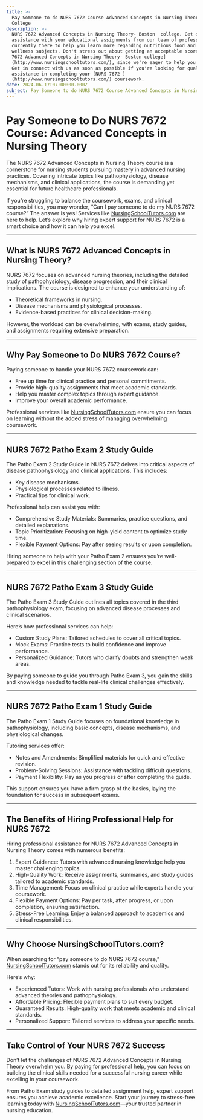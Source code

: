 ```yaml
---
title: >-
  Pay Someone to do NURS 7672 Course Advanced Concepts in Nursing Theory Boston
  College
description: >-
  NURS 7672 Advanced Concepts in Nursing Theory- Boston  college. Get dependable
  assistance with your educational assignments from our team of professionals.
  currently there to help you learn more regarding nutritious food and other
  wellness subjects. Don't stress out about getting an acceptable score in NURS
  7672 Advanced Concepts in Nursing Theory- Boston college]
  (http://www.nursingschooltutors.com/), since we're eager to help you flourish.
  Get in connect with us as soon as possible if you're looking for qualified
  assistance in completing your [NURS 7672 ]
  (http://www.nursingschooltutors.com/) coursework.
date: 2024-06-17T07:00:00.000Z
subject: Pay Someone to do NURS 7672 Course Advanced Concepts in Nursing Theory
---
```


# Pay Someone to Do NURS 7672 Course: Advanced Concepts in Nursing Theory

The NURS 7672 Advanced Concepts in Nursing Theory course is a cornerstone for nursing students pursuing mastery in advanced nursing practices. Covering intricate topics like pathophysiology, disease mechanisms, and clinical applications, the course is demanding yet essential for future healthcare professionals.

If you're struggling to balance the coursework, exams, and clinical responsibilities, you may wonder, “Can I pay someone to do my NURS 7672 course?” The answer is yes! Services like [NursingSchoolTutors.com](https://nursingschooltutors.com/) are here to help. Let’s explore why hiring expert support for NURS 7672 is a smart choice and how it can help you excel.

***

## What Is NURS 7672 Advanced Concepts in Nursing Theory?

NURS 7672 focuses on advanced nursing theories, including the detailed study of pathophysiology, disease progression, and their clinical implications. The course is designed to enhance your understanding of:

* Theoretical frameworks in nursing.
* Disease mechanisms and physiological processes.
* Evidence-based practices for clinical decision-making.

However, the workload can be overwhelming, with exams, study guides, and assignments requiring extensive preparation.

***

## Why Pay Someone to Do NURS 7672 Course?

Paying someone to handle your NURS 7672 coursework can:

* Free up time for clinical practice and personal commitments.
* Provide high-quality assignments that meet academic standards.
* Help you master complex topics through expert guidance.
* Improve your overall academic performance.

Professional services like [NursingSchoolTutors.com](https://nursingschooltutors.com/) ensure you can focus on learning without the added stress of managing overwhelming coursework.

***

## NURS 7672 Patho Exam 2 Study Guide

The Patho Exam 2 Study Guide in NURS 7672 delves into critical aspects of disease pathophysiology and clinical applications. This includes:

* Key disease mechanisms.
* Physiological processes related to illness.
* Practical tips for clinical work.

Professional help can assist you with:

* Comprehensive Study Materials: Summaries, practice questions, and detailed explanations.
* Topic Prioritization: Focusing on high-yield content to optimize study time.
* Flexible Payment Options: Pay after seeing results or upon completion.

Hiring someone to help with your Patho Exam 2 ensures you’re well-prepared to excel in this challenging section of the course.

***

## NURS 7672 Patho Exam 3 Study Guide

The Patho Exam 3 Study Guide outlines all topics covered in the third pathophysiology exam, focusing on advanced disease processes and clinical scenarios.

Here’s how professional services can help:

* Custom Study Plans: Tailored schedules to cover all critical topics.
* Mock Exams: Practice tests to build confidence and improve performance.
* Personalized Guidance: Tutors who clarify doubts and strengthen weak areas.

By paying someone to guide you through Patho Exam 3, you gain the skills and knowledge needed to tackle real-life clinical challenges effectively.

***

## NURS 7672 Patho Exam 1 Study Guide

The Patho Exam 1 Study Guide focuses on foundational knowledge in pathophysiology, including basic concepts, disease mechanisms, and physiological changes.

Tutoring services offer:

* Notes and Amendments: Simplified materials for quick and effective revision.
* Problem-Solving Sessions: Assistance with tackling difficult questions.
* Payment Flexibility: Pay as you progress or after completing the guide.

This support ensures you have a firm grasp of the basics, laying the foundation for success in subsequent exams.

***

## The Benefits of Hiring Professional Help for NURS 7672

Hiring professional assistance for NURS 7672 Advanced Concepts in Nursing Theory comes with numerous benefits:

1. Expert Guidance: Tutors with advanced nursing knowledge help you master challenging topics.
2. High-Quality Work: Receive assignments, summaries, and study guides tailored to academic standards.
3. Time Management: Focus on clinical practice while experts handle your coursework.
4. Flexible Payment Options: Pay per task, after progress, or upon completion, ensuring satisfaction.
5. Stress-Free Learning: Enjoy a balanced approach to academics and clinical responsibilities.

***

## Why Choose NursingSchoolTutors.com?

When searching for “pay someone to do NURS 7672 course,” [NursingSchoolTutors.com](https://nursingschooltutors.com/) stands out for its reliability and quality.

Here’s why:

* Experienced Tutors: Work with nursing professionals who understand advanced theories and pathophysiology.
* Affordable Pricing: Flexible payment plans to suit every budget.
* Guaranteed Results: High-quality work that meets academic and clinical standards.
* Personalized Support: Tailored services to address your specific needs.

***

## Take Control of Your NURS 7672 Success

Don’t let the challenges of NURS 7672 Advanced Concepts in Nursing Theory overwhelm you. By paying for professional help, you can focus on building the clinical skills needed for a successful nursing career while excelling in your coursework.

From Patho Exam study guides to detailed assignment help, expert support ensures you achieve academic excellence. Start your journey to stress-free learning today with [NursingSchoolTutors.com](https://nursingschooltutors.com/)—your trusted partner in nursing education.
